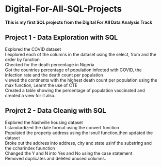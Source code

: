 # Digital-For-All-SQL-Projects
**This is my first SQL projects from the Digital For All Data Analysis Track**

## Project 1 - Data Exploration with SQL
Explored the COVID dataset<br/>
I explored each of the columns in the dataset using the select, from and the order by  function<br/>
Checked for the death percentage in Nigeria<br/>
Got the countries percentage of population infected with COVID, the infection rate and the death count per population<br/>
viewed the continents with the highest death count per population using the max function, Learnt the use of CTE<br/>
Created a table showing the percentage of population vaccinated and created a view for it also.

## Projrct 2 - Data Cleanig with SQL
Explored the Nashville housing dataset<br/>
I standardized the date format using the convert function<br/>
Populated the property address using the isnull function,then updated the dataset<br/>
Broke out the address  into address, city and state usinf the substring and the ccharindex fuunction<br/>
Changed the Y and N into Yes and No using the case statement<br/>
Removed duplicates and deleted unused columns.


